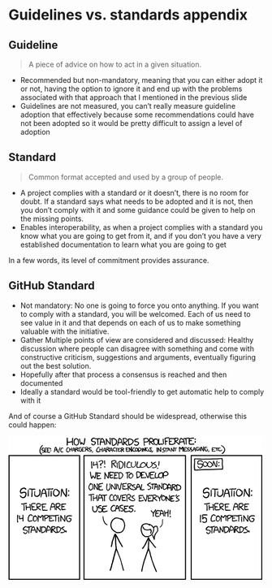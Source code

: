 # Guidelines vs. standards appendix

## Guideline
> A piece of advice on how to act in a given situation.

* Recommended but non-mandatory, meaning that you can either adopt it or not, having the option to ignore it and end up with the problems associated with that approach that I mentioned in the previous slide
* Guidelines are not measured, you can’t really measure guideline adoption that effectively because some recommendations could have not been adopted so it would be pretty difficult to assign a level of adoption

## Standard
> Common format accepted and used by a group of people.

* A project complies with a standard or it doesn’t, there is no room for doubt. If a standard says what needs to be adopted and it is not, then you don’t comply with it and some guidance could be given to help on the missing points.
* Enables interoperability, as when a project complies with a standard you know what you are going to get from it, and if you don’t you have a very established documentation to learn what you are going to get

In a few words, its level of commitment provides assurance.

## GitHub Standard
* Not mandatory: No one is going to force you onto anything. If you want to comply with a standard, you will be welcomed. Each of us need to see value in it and that depends on each of us to make something valuable with the initiative.
* Gather Multiple points of view are considered and discussed: Healthy discussion where people can disagree with something and come with constructive criticism, suggestions and arguments, eventually figuring out the best solution.
* Hopefully after that process a consensus is reached and then documented
* Ideally a standard would be tool-friendly to get automatic help to comply with it

And of course a GitHub Standard should be widespread, otherwise this could happen:

![xkcd](images/xkcd927.png)
